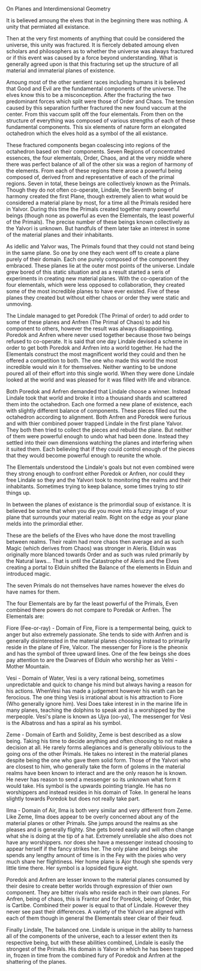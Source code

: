 On Planes and Interdimensional Geometry

It is believed amoung the elves that in the beginning there was nothing. A unity that permiated all existance.

Then at the very first moments of anything that could be considered the universe, this unity was fractured. It is fiercely debated amoung elven scholars and philosophers as to whether the universe was always fractured or if this event was caused by a force beyond understanding. What is generally agreed upon is that this fracturing set up the structure of all material and immaterial planes of existence.

Amoung most of the other sentient races including humans it is believed that Good and Evil are the fundamental components of the universe. The elves know this to be a misconception. After the fracturing the two predominant forces which split were those of Order and Chaos. The tension caused by this separation further fractured the new found vaccum at the center. From this vaccum split off the four elementals. From then on the structure of everything was composed of various strengths of each of these fundamental components. This six elements of nature form an elongated octahedron which the elves hold as a symbol of the all existance.

These fractured components began coalescing into regions of the octahedron based on their components. Seven Regions of concentrated essences, the four elementals, Order, Chaos, and at the very middle where there was perfect balance of all of the other six was a region of harmony of the elements. From each of these regions there arose a powerful being composed of, derived from and representative of each of the primal regions. Seven in total, these beings are collectively known as the Primals. Though they do not often co-operate, Lindale, the Seventh being of harmony created the first Plane, though extremely alien to what would be considered a material plane by most, for a time all the Primals resided here in Yalvor. During this time the Primals created together many powerful beings (though none as powerful as even the Elementals, the least powerful of the Primals). The precise number of these beings known collectively as the Yalvori is unknown. But handfuls of them later take an interest in some of the material planes and their inhabitants.

As idellic and Yalvor was, The Primals found that they could not stand being in the same plane. So one by one they each went off to create a plane purely of their domain. Each one purely composed of the component they embraced. These planes lie at the outer most points of the universe. Lindale grew bored of this static situation and as a result started a seris of experiments in creating new material planes. With the co-operation of the four elementals, which were less opposed to collaboration, they created some of the most incredible planes to have ever existed. Five of these planes they created but without either chaos or order they were static and unmoving.   

The Lindale managed to get Poredok (The Primal of order) to add order to some of these planes and Anfren (The Primal of Chaos) to add his component to others, however the result was always disappointing. Poredok and Anfren where never used together because those two beings refused to co-operate. It is said that one day Lindale devised a scheme in order to get both Poredok and Anfren into a world together. He had the Elementals construct the most magnificent world they could and then he offered a competition to both. The one who made this world the most incredible would win it for themselves. Neither wanting to be undone poured all of their effort into this single world. When they were done Lindale looked at the world and was pleased for it was filled with life and vibrance.

Both Poredok and Anfren demanded that Lindale choose a winner. Instead Lindale took that world and broke it into a thousand shards and scattered them into the octahedron. Each one formed a new plane of existence, each with slightly different balance of components. These pieces filled out the octahedron according to alignment. Both Anfren and Poredok were furious and with thier combined power trapped Lindale in the first plane Yalvor. They both then tried to collect the pieces and rebuild the plane. But neither of them were powerful enough to undo what had been done. Instead they settled into their own dimensions watching the planes and interfering when it suited them. Each believing that if they could control enough of the pieces that they would become powerful enough to reunite the whole.

The Elementals understood the Lindale's goals but not even combined were they strong enough to confront either Poredok or Anfren, nor could they free Lindale so they and the Yalvori took to monitoring the realms and their inhabitants. Sometimes trying to keep balance, some times trying to stir things up.

In between the planes of existance is the primordial soup of existance. It is believed be some that when you die you move into a fuzzy image of your plane that surrounds your material realm. Right on the edge as your plane melds into the primordial ether.

These are the beliefs of the Elves who have done the most travelling between realms. Their realm had more chaos then average and as such Magic (which derives from Chaos) was stronger in Aleris. Elduin was originally more blanced towards Order and as such was ruled primarily by the Natural laws... That is until the Catastrophe of Aleris and the Elves creating a portal to Elduin shifted the Balance of the elements in Elduin and introduced magic.


The seven Primals do not themselves have names however the elves do have names for them.

The four Elementals are by far the least powerful of the Primals, Even combined there powers do not compare to Poredak or Anfren. The Elementals are:

Fiore (Fee-or-ray) - Domain of Fire, Fiore is a tempermental being, quick to anger but also extremely passionate. She tends to side with Anfren and is generally disinterested in the material planes choosing instead to primarily reside in the plane of Fire, Valcor. The messenger for Fiore is the pheonix and has the symbol of three upward lines. One of the few beings she does pay attention to are the Dwarves of Elduin who worship her as Velni - Mother Mountain.

Vesi - Domain of Water, Vesi is a very rational being, sometimes unpredictable and quick to change his mind but always having a reason for his actions. WhenVesi has made a judgement however his wrath can be ferocious. The one thing Vesi is irrational about is his attraction to Fiore (Who generally ignore him). Vesi Does take interest in in the marine life in many planes, teaching the dolphins to speak and is a worshipped by the merpeople. Vesi's plane is known as Ujya (oo-ya), The messenger for Vesi is the Albatross and has a spiral as his symbol.

Zeme - Domain of Earth and Solidity, Zeme is best described as a slow being. Taking his time to decide anything and often choosing to not make a decision at all. He rarely forms allegiances and is generally oblivious to the going ons of the other Primals. He takes no interest in the material planes despite being the one who gave them solid form. Those of the Yalvori who are closest to him, who generally take the form of golems in the material realms have been known to interact and are the only reason he is known. He never has reason to send a messenger so its unknown what form it would take. His symbol is the upwards pointing triangle. He has no worshippers and instead resides in his domain of Toke. In general he leans slightly towards Poredok but does not really take part.

Ilma - Domain of Air, Ilma is both very similar and very different from Zeme. Like Zeme, Ilma does appear to be overly concerned about any of the material planes or other Primals. She jumps around the realms as she pleases and is generally flighty. She gets bored easily and will often change what she is doing at the tip of a hat. Extremely unreliable she also does not have any worshippers. nor does she have a messenger instead choosing to appear herself if the fancy strikes her. The only plane and beings she spends any lengthy amount of time is in the Fey with the pixies who very much share her flightiness. Her home plane is Ajor though she spends very little time there. Her symbol is a lopsided figure eight.

Poredok and Anfren are lesser known to the material planes consumed by their desire to create better worlds through expression of thier own component. They are bitter rivals who reside each in their own planes. For Anfren, being of chaos, this is Frantor and for Poredok, being of Order, this is Cartibe. Combined their power is equal to that of Lindale. However they never see past their differences. A variety of the Yalvori are aligned with each of them though in general the Elementals steer clear of their feud.

Finally Lindale, The balanced one. Lindale is unique in the ability to harness all of the components of the universe, each to a lesser extent then its respective being, but with these abilities combined, Lindale is easily the strongest of the Primals. His domain is Yalvor in which he has been trapped in, frozen in time from the combined fury of Poredok and Anfren at the shattering of the planes.